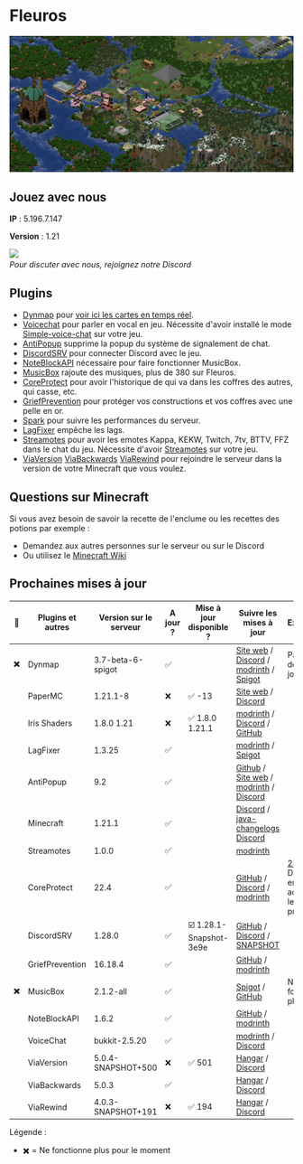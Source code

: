 # Fleuros
![Fleuros](https://github.com/Fleuros/Fleuros/blob/main/fleuros.png)
## Jouez avec nous
**IP** : 5.196.7.147

**Version** : 1.21
<p align="left">
    <a href="https://discord.gg/tNp9nrd">
        <img src="https://i.imgur.com/JgDt1Fl.png" width="300">
    </a>
    <br/>
    <i>Pour discuter avec nous, rejoignez notre Discord</i>
</p>

## Plugins
- [Dynmap](https://github.com/webbukkit/dynmap) pour [voir ici les cartes en temps réel](http://5.196.7.147:8123).
- [Voicechat](https://github.com/henkelmax/simple-voice-chat) pour parler en vocal en jeu. Nécessite d'avoir installé le mode [Simple-voice-chat](https://modrinth.com/plugin/simple-voice-chat/version/bukkit-2.5.13) sur votre jeu.
- [AntiPopup](https://github.com/KaspianDev/AntiPopup) supprime la popup du système de signalement de chat.
- [DiscordSRV](https://github.com/DiscordSRV/DiscordSRV) pour connecter Discord avec le jeu.
- [NoteBlockAPI](https://github.com/koca2000/NoteBlockAPI) nécessaire pour faire fonctionner MusicBox.
- [MusicBox](https://github.com/Spliterash/MusicBox) rajoute des musiques, plus de 380 sur Fleuros.
- [CoreProtect](https://github.com/PlayPro/CoreProtect) pour avoir l'historique de qui va dans les coffres des autres, qui casse, etc.
- [GriefPrevention](https://github.com/GriefPrevention/GriefPrevention) pour protéger vos constructions et vos coffres avec une pelle en or.
- [Spark](https://github.com/lucko/spark) pour suivre les performances du serveur.
- [LagFixer](https://modrinth.com/plugin/lagfixer) empêche les lags.
- [Streamotes](https://github.com/XspeedPL/Streamotes) pour avoir les emotes Kappa, KEKW, Twitch, 7tv, BTTV, FFZ dans le chat du jeu. Nécessite d'avoir [Streamotes](https://modrinth.com/plugin/streamotes/version/hGQAtxk1) sur votre jeu.
- [ViaVersion](https://hangar.papermc.io/ViaVersion/ViaVersion) [ViaBackwards](https://hangar.papermc.io/ViaVersion/ViaBackwards) [ViaRewind](https://hangar.papermc.io/ViaVersion/ViaRewind) pour rejoindre le serveur dans la version de votre Minecraft que vous voulez.
## Questions sur Minecraft
Si vous avez besoin de savoir la recette de l'enclume ou les recettes des potions par exemple :
- Demandez aux autres personnes sur le serveur ou sur le Discord
- Ou utilisez le [Minecraft Wiki](https://fr.minecraft.wiki)
## Prochaines mises à jour
| 🐛 | Plugins et autres        | Version sur le serveur      | A jour ? | Mise à jour disponible ? | Suivre les mises à jour | Explications |
| -- | ------------------------ | --------------------------- | -------- | ------------------------ | ---------------------------- | ------------ |
| ✖️ | Dynmap                   | 3.7-beta-6-spigot           | ✅ |                         | [Site web](https://dynmap.us/builds/dynmap/) / [Discord](https://discord.com/channels/722722769950998560/722724450570600468) / [modrinth](https://modrinth.com/plugin/dynmap/versions) / [Spigot](https://www.spigotmc.org/resources/dynmap%C2%AE.274/updates) | Pas encore de mise à jour 1.21.1
|    | PaperMC                  | 1.21.1-8             | ❌ |  ✅ -13              | [Site web](https://papermc.io/downloads/paper) / [Discord](https://discord.com/channels/289587909051416579/1232294974603661312) |  
|    | Iris Shaders             | 1.8.0 1.21           | ❌ |  ✅ 1.8.0 1.21.1                      | [modrinth](https://modrinth.com/mod/iris/versions#all-versions) / [Discord](https://discord.com/channels/774352792659820594/817181278931517453) / [GitHub](https://github.com/IrisShaders/Iris/releases) |
|    | LagFixer                 | 1.3.25                      | ✅ |                    | [modrinth](https://modrinth.com/plugin/lagfixer/versions) / [Spigot](https://www.spigotmc.org/resources/1-17-1-20-5-lagfixer-%E2%9A%A1%EF%B8%8F-best-performance-solution-%E2%AD%95-500-servers-%E2%9C%85-folia-supported.111684/updates) |
|   | AntiPopup                | 9.2                         | ✅ |                         | [Github](https://github.com/KaspianDev/AntiPopup/releases) / [Site web](https://polymart.org/resource/antipopup-pro.4921/updates) / [modrinth](https://modrinth.com/plugin/antipopup/versions) / [Discord](https://discord.com/channels/848971497220735026/1004362516249452584) | 
|    | Minecraft                | 1.21.1                      | ✅ |                        | [Discord](https://discord.com/channels/302094807046684672/1136326045918834859) / [java-changelogs Discord](https://discord.com/channels/302094807046684672/656622314309550129) |
|    | Streamotes               | 1.0.0                 | ✅ |                        | [modrinth](https://modrinth.com/plugin/streamotes/versions) |                 |
|    | CoreProtect              | 22.4                        | ✅ |                      | [GitHub](https://github.com/PlayPro/CoreProtect/releases) / [Discord](https://discord.com/channels/348680641560313868/471507285399830563) / [modrinth](https://modrinth.com/plugin/coreprotect/versions) | [23.0](https://www.patreon.com/posts/106398988) Disponible en early access pour les premiums |
|    | DiscordSRV               | 1.28.0 | ✅ | ☑️ 1.28.1-Snapshot-3e9e            | [GitHub](https://github.com/DiscordSRV/DiscordSRV/releases) / [Discord](https://discord.com/channels/135634590575493120/1235649373241610310) / [SNAPSHOT](https://snapshot.discordsrv.com) | 
|    | GriefPrevention          | 16.18.4                     | ✅ |                         | [GitHub](https://github.com/GriefPrevention/GriefPrevention/releases) / [modrinth](https://modrinth.com/plugin/griefprevention/versions) |
| ✖️ | MusicBox                 | 2.1.2-all                   | ✅ |                         | [Spigot](https://www.spigotmc.org/resources/musicbox-custom-noteblockmusic-on-discs.67949/updates) / [GitHub](https://github.com/Spliterash/MusicBox/releases) | Ne fonctionne plus [#37](https://github.com/Spliterash/MusicBox/issues/37)        |
|    | NoteBlockAPI             | 1.6.2                       | ✅       |                         | [GitHub](https://github.com/koca2000/NoteBlockAPI/releases) / [modrinth](https://modrinth.com/plugin/noteblockapi/versions) |
|  | VoiceChat                | bukkit-2.5.20     | ✅ |                           | [modrinth](https://modrinth.com/plugin/simple-voice-chat/versions#all-versions) / [Discord](https://discord.com/channels/854659575324344340/854661863924563999) | 
|    | ViaVersion               | 5.0.4-SNAPSHOT+500          | ❌ | ✅ 501             | [Hangar](https://hangar.papermc.io/ViaVersion/ViaVersion/versions) / [Discord](https://discord.com/channels/316206679014244363/316212572774858761) | 
|    | ViaBackwards             | 5.0.3        | ✅ |               | [Hangar](https://hangar.papermc.io/ViaVersion/ViaBackwards/versions) / [Discord](https://discord.com/channels/316206679014244363/316212572774858761) | 
|    | ViaRewind                | 4.0.3-SNAPSHOT+191     | ❌ | ✅ 194             | [Hangar](https://hangar.papermc.io/ViaVersion/ViaRewind/versions) / [Discord](https://discord.com/channels/316206679014244363/316212572774858761) |

Légende :
- ✖️ = Ne fonctionne plus pour le moment
